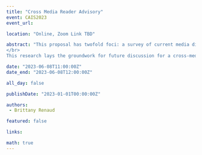 ```yaml
---
title: "Cross Media Reader Advisory"
event: CAIS2023
event_url: 

location: "Online, Zoom Link TBD"

abstract: "This proposal has twofold foci: a survey of current media discovery websites (MDWs) and a literature review of cross-media appeals. The MDW survey analyzes the appeals and frameworks of 118 MDWs catered to multiple media types (books, movies, music, and video games) while the cross-media appeals were researched through contemporary academic literature (such as Lee et al. 2017, Williamson 2011, and Wyatt 2020). By identifying frameworks of appeal that both exist across media types and are uniquely significant to specific forms of media, (e.g., the appeal of interactivity for video games or danceability for music), connections are created across different media that could not only aid in introducing reluctant readers to books based on what they enjoy in other media but broaden the horizons of all media users.
</br>
This research lays the groundwork for future discussion for a cross-media advisory tool (CMAT) which would work to aid in full library media advisory, and create an accessible tool for laypersons, better enabling them to grow their media literacy skills. Further discussion could include exploring each media type discussed further, proposing future inclusion of other media types (e.g., poetry, audiobooks, graphic novels), and diving deeper into elements that make up individual appeals. For example, when discussing the element of style across media types, how do we consider the differences in language, audio, and visual style, and how do we build connections across them? Future discussions could consider what elements of website design and healthy community building should be included when creating an online media advisory tool."

date: "2023-06-08T11:00:00Z"
date_end: "2023-06-08T12:00:00Z"

all_day: false

publishDate: "2023-01-01T00:00:00Z"

authors:
 - Brittany Renaud

featured: false

links:

math: true
---
```


